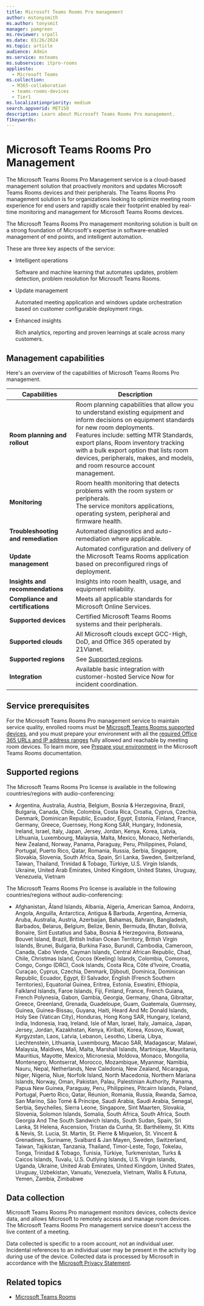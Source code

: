 ```yaml
---
title: Microsoft Teams Rooms Pro management
author: mstonysmith
ms.author: tonysmit
manager: pamgreen
ms.reviewer: srpall
ms.date: 03/26/2024
ms.topic: article
audience: Admin
ms.service: msteams
ms.subservice: itpro-rooms
appliesto: 
  - Microsoft Teams
ms.collection: 
  - M365-collaboration
  - teams-rooms-devices
  - Tier1
ms.localizationpriority: medium
search.appverid: MET150
description: Learn about Microsoft Teams Rooms Pro management.
f1keywords:
---
```


# Microsoft Teams Rooms Pro Management

The Microsoft Teams Rooms Pro Management service is a cloud-based management solution that proactively monitors and updates Microsoft Teams Rooms devices and their peripherals. The Teams Rooms Pro management solution is for organizations looking to optimize meeting room experience for end users and rapidly scale their footprint enabled by real-time monitoring and management for Microsoft Teams Rooms devices. 

The Microsoft Teams Rooms Pro management monitoring solution is built on a strong foundation of Microsoft's expertise in software-enabled management of end points, and intelligent automation. 

These are three key aspects of the service:  

- Intelligent operations  

   Software and machine learning that automates updates, problem detection, problem resolution for Microsoft Teams Rooms.  

- Update management  

   Automated meeting application and windows update orchestration based on customer configurable deployment rings.

- Enhanced insights  

   Rich analytics, reporting and proven learnings at scale across many customers.  


## Management capabilities

Here's an overview of the capabilities of Microsoft Teams Rooms Pro management.

|Capabilities  |Description  |
|---------|---------|
|**Room planning and rollout**   |Room planning capabilities that allow you to understand existing equipment and inform decisions on equipment standards for new room deployments. <br> Features include: setting MTR Standards, export plans, Room inventory tracking with a bulk export option that lists room devices, peripherals, makes, and models, and room resource account management.|
|**Monitoring**  |Room health monitoring that detects problems with the room system or peripherals. <br>The service monitors applications, operating system, peripheral and firmware health.         |
|**Troubleshooting and remediation**  |Automated diagnostics and auto-remediation where applicable.         |
|**Update management**    |Automated configuration and delivery of the Microsoft Teams Rooms application based on preconfigured rings of deployment.         |
|**Insights and recommendations**     |Insights into room health, usage, and equipment reliability.         |
|**Compliance and certifications**   |Meets all applicable standards for Microsoft Online Services.         |
|**Supported devices**    |Certified Microsoft Teams Rooms systems and their peripherals.       |
|**Supported clouds**|All Microsoft clouds except GCC-High, DoD, and Office 365 operated by 21Vianet.|
|**Supported regions**    |See [Supported regions](#supported-regions).        |
|**Integration**    |Available basic integration with customer-hosted Service Now for incident coordination.         |

## Service prerequisites

For the Microsoft Teams Rooms Pro management service to maintain service quality, enrolled rooms must be [Microsoft Teams Rooms supported devices](/microsoftteams/rooms/certified-hardware), and you must prepare your environment with all the [required Office 365 URLs and IP address ranges](/office365/enterprise/urls-and-ip-address-ranges) fully allowed and reachable by meeting room devices. To learn more, see [Prepare your environment](rooms-prep.md) in the Microsoft Teams Rooms documentation.

## Supported regions

The Microsoft Teams Rooms Pro license is available in the following countries/regions with audio-conferencing:

- Argentina, Australia, Austria, Belgium, Bosnia & Herzegovina, Brazil, Bulgaria, Canada, Chile, Colombia, Costa Rica, Croatia, Cyprus, Czechia, Denmark, Dominican Republic, Ecuador, Egypt, Estonia, Finland, France, Germany, Greece, Guernsey, Hong Kong SAR, Hungary, Indonesia, Ireland, Israel, Italy, Japan, Jersey, Jordan, Kenya, Korea, Latvia, Lithuania, Luxembourg, Malaysia, Malta, Mexico, Monaco, Netherlands, New Zealand, Norway, Panama, Paraguay, Peru, Philippines, Poland, Portugal, Puerto Rico, Qatar, Romania, Russia, Serbia, Singapore, Slovakia, Slovenia, South Africa, Spain, Sri Lanka, Sweden, Switzerland, Taiwan, Thailand, Trinidad & Tobago, Türkiye, U.S. Virgin Islands, Ukraine, United Arab Emirates, United Kingdom, United States, Uruguay, Venezuela, Vietnam

The Microsoft Teams Rooms Pro license is available in the following countries/regions without audio-conferencing:

- Afghanistan, Åland Islands, Albania, Algeria, American Samoa, Andorra, Angola, Anguilla, Antarctica, Antigua & Barbuda, Argentina, Armenia, Aruba, Australia, Austria, Azerbaijan, Bahamas, Bahrain, Bangladesh, Barbados, Belarus, Belgium, Belize, Benin, Bermuda, Bhutan, Bolivia, Bonaire, Sint Eustatius and Saba, Bosnia & Herzegovina, Botswana, Bouvet Island, Brazil, British Indian Ocean Territory, British Virgin Islands, Brunei, Bulgaria, Burkina Faso, Burundi, Cambodia, Cameroon, Canada, Cabo Verde, Cayman Islands, Central African Republic, Chad, Chile, Christmas Island, Cocos (Keeling) Islands, Colombia, Comoros, Congo, Congo (DRC), Cook Islands, Costa Rica, Côte d’Ivoire, Croatia, Curaçao, Cyprus, Czechia, Denmark, Djibouti, Dominica, Dominican Republic, Ecuador, Egypt, El Salvador, English (French Southern Territories), Equatorial Guinea, Eritrea, Estonia, Eswatini, Ethiopia, Falkland Islands, Faroe Islands, Fiji, Finland, France, French Guiana, French Polynesia, Gabon, Gambia, Georgia, Germany, Ghana, Gibraltar, Greece, Greenland, Grenada, Guadeloupe, Guam, Guatemala, Guernsey, Guinea, Guinea-Bissau, Guyana, Haiti, Heard And Mc Donald Islands, Holy See (Vatican City), Honduras, Hong Kong SAR, Hungary, Iceland, India, Indonesia, Iraq, Ireland, Isle of Man, Israel, Italy, Jamaica, Japan, Jersey, Jordan, Kazakhstan, Kenya, Kiribati, Korea, Kosovo, Kuwait, Kyrgyzstan, Laos, Latvia, Lebanon, Lesotho, Liberia, Libya, Liechtenstein, Lithuania, Luxembourg, Macao SAR, Madagascar, Malawi, Malaysia, Maldives, Mali, Malta, Marshall Islands, Martinique, Mauritania, Mauritius, Mayotte, Mexico, Micronesia, Moldova, Monaco, Mongolia, Montenegro, Montserrat, Morocco, Mozambique, Myanmar, Namibia, Nauru, Nepal, Netherlands, New Caledonia, New Zealand, Nicaragua, Niger, Nigeria, Niue, Norfolk Island, North Macedonia, Northern Mariana Islands, Norway, Oman, Pakistan, Palau, Palestinian Authority, Panama, Papua New Guinea, Paraguay, Peru, Philippines, Pitcairn Islands, Poland, Portugal, Puerto Rico, Qatar, Réunion, Romania, Russia, Rwanda, Samoa, San Marino, São Tomé & Príncipe, Saudi Arabia, Saudi Arabia, Senegal, Serbia, Seychelles, Sierra Leone, Singapore, Sint Maarten, Slovakia, Slovenia, Solomon Islands, Somalia, South Africa, South Africa, South Georgia And The South Sandwich Islands, South Sudan, Spain, Sri Lanka, St Helena, Ascension, Tristan da Cunha, St. Barthélemy, St. Kitts & Nevis, St. Lucia, St. Martin, St. Pierre & Miquelon, St. Vincent & Grenadines, Suriname, Svalbard & Jan Mayen, Sweden, Switzerland, Taiwan, Tajikistan, Tanzania, Thailand, Timor-Leste, Togo, Tokelau, Tonga, Trinidad & Tobago, Tunisia, Türkiye, Turkmenistan, Turks & Caicos Islands, Tuvalu, U.S. Outlying Islands, U.S. Virgin Islands, Uganda, Ukraine, United Arab Emirates, United Kingdom, United States, Uruguay, Uzbekistan, Vanuatu, Venezuela, Vietnam, Wallis & Futuna, Yemen, Zambia, Zimbabwe
   
## Data collection

Microsoft Teams Rooms Pro management monitors devices, collects device data, and allows Microsoft to remotely access and manage room devices. The Microsoft Teams Rooms Pro management service doesn't access the live content of a meeting.

Data collected is specific to a room account, not an individual user. Incidental references to an individual user may be present in the activity log during use of the device. Collected data is processed by Microsoft in accordance with the [Microsoft Privacy Statement](https://aka.ms/privacy).  

## Related topics

- [Microsoft Teams Rooms](https://rooms.microsoft.com)


